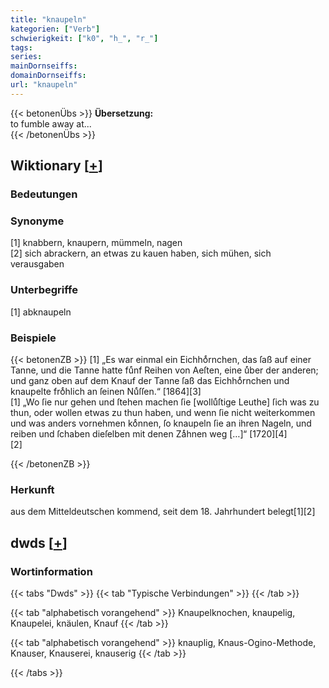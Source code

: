 ```yaml
---
title: "knaupeln"
kategorien: ["Verb"]
schwierigkeit: ["k0", "h_", "r_"]
tags:
series:
mainDornseiffs:
domainDornseiffs:
url: "knaupeln"
---
```


{{< betonenÜbs >}}
**Übersetzung:**  
to fumble away at...  
{{< /betonenÜbs >}}

## Wiktionary [[+](https://de.wiktionary.org/wiki/knaupeln)]

### Bedeutungen

### Synonyme
[1] knabbern, knaupern, mümmeln, nagen  
[2] sich abrackern, an etwas zu kauen haben, sich mühen, sich verausgaben  

### Unterbegriffe
[1] abknaupeln  

### Beispiele
{{< betonenZB >}}
[1] „Es war einmal ein Eichhoͤrnchen, das ſaß auf einer Tanne, und die Tanne hatte fuͤnf Reihen von Aeſten, eine uͤber der anderen; und ganz oben auf dem Knauf der Tanne ſaß das Eichhoͤrnchen und knaupelte froͤhlich an ſeinen Nuͤſſen.“ [1864][3]  
[1] „Wo ſie nur gehen und ſtehen machen ſie [wolluͤſtige Leuthe] ſich was zu thun, oder wollen etwas zu thun haben, und wenn ſie nicht weiterkommen und was anders vornehmen koͤnnen, ſo knaupeln ſie an ihren Nageln, und reiben und ſchaben dieſelben mit denen Zaͤhnen weg […]“ [1720][4]  
[2]  

{{< /betonenZB >}}
### Herkunft
aus dem Mitteldeutschen kommend, seit dem 18. Jahrhundert belegt[1][2]  



## dwds [[+](https://www.dwds.de/wb/knaupeln)]

### Wortinformation
{{< tabs "Dwds" >}}
{{< tab "Typische Verbindungen" >}}
{{< /tab >}}

{{< tab "alphabetisch vorangehend" >}}
Knaupelknochen, knaupelig, Knaupelei, knäulen, Knauf
{{< /tab >}}

{{< tab "alphabetisch vorangehend" >}}
knauplig, Knaus-Ogino-Methode, Knauser, Knauserei, knauserig
{{< /tab >}}

{{< /tabs >}}

